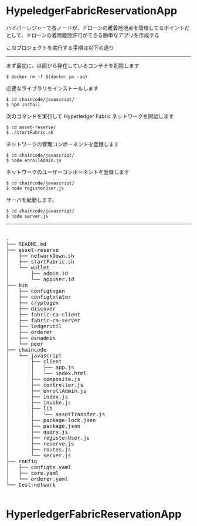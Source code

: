 # HypeledgerFabricReservationApp

ハイパーレジャーで各ノードが、ドローンの離着陸地点を管理してるポイントだとして、ドローンの着陸離陸許可ができる簡単なアプリを作成する

このプロジェクトを実行する手順は以下の通り

---
まず最初に、以前から存在しているコンテナを削除します

```
$ docker rm -f $(docker ps -aq)
```

必要なライブラリをインストールします

```
$ cd chaincode/javascript/
$ npm install
```

次のコマンドを実行して Hyperledger Fabric ネットワークを開始します

```
$ cd asset-reserve/
$ ./startFabric.sh
```

ネットワークの管理コンポーネントを登録します

```
$ cd chaincode/javascript/
$ node enrollAdmin.js
```

ネットワークのユーザーコンポーネントを登録します

```
$ cd chaincode/javascript/
$ node registerUser.js
```

サーバを起動します。

```
$ cd chaincode/javascript/
$ node server.js
```
---

<pre>

.
├── README.md
├── asset-reserve
│   ├── networkDown.sh
│   ├── startFabric.sh
│   └── wallet
│       ├── admin.id
│       └── appUser.id
├── bin
│   ├── configtxgen
│   ├── configtxlator
│   ├── cryptogen
│   ├── discover
│   ├── fabric-ca-client
│   ├── fabric-ca-server
│   ├── ledgerutil
│   ├── orderer
│   ├── osnadmin
│   └── peer
├── chaincode
│   └── javascript
│       ├── client
│       │   ├── app.js
│       │   └── index.html
│       ├── composite.js
│       ├── controller.js
│       ├── enrollAdmin.js
│       ├── index.js
│       ├── invoke.js
│       ├── lib
│       │   └── assetTransfer.js
│       ├── package-lock.json
│       ├── package.json
│       ├── query.js
│       ├── registerUser.js
│       ├── reserve.js
│       ├── routes.js
│       └── server.js
├── config
│   ├── configtx.yaml
│   ├── core.yaml
│   └── orderer.yaml
└── test-network

</pre>

# HyperledgerFabricReservationApp
